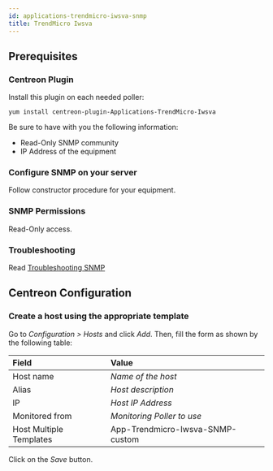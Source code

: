 ```yaml
---
id: applications-trendmicro-iwsva-snmp
title: TrendMicro Iwsva
---
```


## Prerequisites

### Centreon Plugin

Install this plugin on each needed poller:

``` shell
yum install centreon-plugin-Applications-TrendMicro-Iwsva
```

Be sure to have with you the following information:

  - Read-Only SNMP community
  - IP Address of the equipment

### Configure SNMP on your server

Follow constructor procedure for your equipment.

### SNMP Permissions

Read-Only access.

### Troubleshooting

Read [Troubleshooting
SNMP](http://documentation.centreon.com/docs/centreon-plugins/en/latest/user/guide.html#snmp)

## Centreon Configuration

### Create a host using the appropriate template

Go to *Configuration \> Hosts* and click *Add*. Then, fill the form as shown by
the following table:

| Field                                | Value                            |
| :----------------------------------- | :------------------------------- |
| Host name                            | *Name of the host*               |
| Alias                                | *Host description*               |
| IP                                   | *Host IP Address*                |
| Monitored from                       | *Monitoring Poller to use*       |
| Host Multiple Templates              | App-Trendmicro-Iwsva-SNMP-custom |

Click on the *Save* button.
